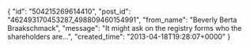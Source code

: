  {
   "id": "504215269614410",
   "post_id": "462493170453287_498809460154991",
   "from_name": "Beverly Berta Braakschmack",
   "message": "It might ask on the registry forms who the shareholders are...",
   "created_time": "2013-04-18T19:28:07+0000"
 }
